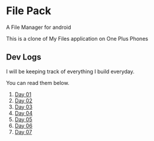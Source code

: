 # File Pack

A File Manager for android

This is a clone of My Files application on One Plus Phones

## Dev Logs

I will be keeping track of everything I build everyday.

You can read them below.

1. [Day 01](docs/dev_log_01.md)
2. [Day 02](docs/dev_log_02.md)
3. [Day 03](docs/dev_log_03.md)
4. [Day 04](docs/dev_log_04.md)
5. [Day 05](docs/dev_log_05.md)
6. [Day 06](docs/dev_log_06.md)
7. [Day 07](docs/dev_log_07.md)